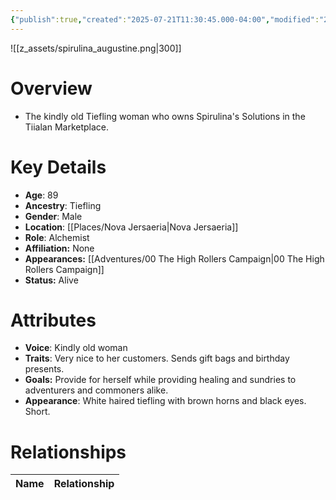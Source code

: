 ```yaml
---
{"publish":true,"created":"2025-07-21T11:30:45.000-04:00","modified":"2025-10-17T10:25:40.090-04:00","cssclasses":""}
---
```


![[z_assets/spirulina_augustine.png|300]]

# Overview
- The kindly old Tiefling woman who owns Spirulina's Solutions in the Tiialan Marketplace.

# Key Details
- **Age**: 89
- **Ancestry**: Tiefling
- **Gender**: Male
- **Location**: [[Places/Nova Jersaeria\|Nova Jersaeria]]
- **Role**: Alchemist
- **Affiliation:** None
- **Appearances:** [[Adventures/00 The High Rollers Campaign\|00 The High Rollers Campaign]]
- **Status:** Alive

# Attributes
- **Voice**: Kindly old woman
- **Traits**: Very nice to her customers. Sends gift bags and birthday presents.
- **Goals:** Provide for herself while providing healing and sundries to adventurers and commoners alike.
- **Appearance**: White haired tiefling with brown horns and black eyes. Short.

# Relationships

| Name  | Relationship |
| ----- | ------------ |
